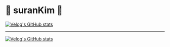 # 👀 suranKim 👀

[![Velog's GitHub stats](https://velog-readme-stats.vercel.app/api/badge?name=suran-kim)](https://velog.io/@suran-kim) 

---

[![Velog's GitHub stats](https://velog-readme-stats.vercel.app/api?name=suran-kim&color=dark)](https://github.com/eungyeole/velog-readme-stats)



